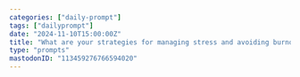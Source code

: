 ```yaml
---
categories: ["daily-prompt"]
tags: ["dailyprompt"]
date: "2024-11-10T15:00:00Z"
title: "What are your strategies for managing stress and avoiding burnout?"
type: "prompts"
mastodonID: "113459276766594020"
---
```

